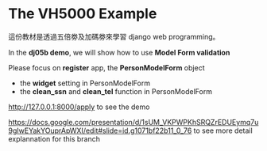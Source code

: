 # The VH5000 Example

這份教材是透過五倍劵及加碼劵來學習 django web programming。

In the **dj05b demo**, we will show how to use **Model Form validation**

Please focus on **register** app, the **PersonModelForm** object
* the **widget** setting in PersonModelForm
* the **clean_ssn** and **clean_tel** function in PersonModelForm

http://127.0.0.1:8000/apply to see the demo

https://docs.google.com/presentation/d/1sUM_VKPWPKhSRQZrEDUEymq7u9gIwEYakYOuprApWXI/edit#slide=id.g1071bf22b11_0_76 to see more detail explannation for this branch
